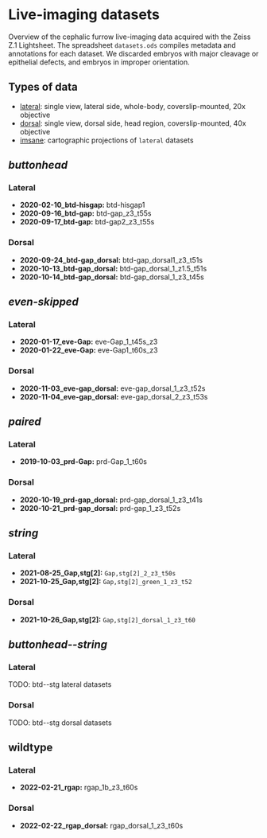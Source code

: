 # Live-imaging datasets

Overview of the cephalic furrow live-imaging data acquired with the Zeiss Z.1
Lightsheet. The spreadsheet `datasets.ods` compiles metadata and annotations
for each dataset. We discarded embryos with major cleavage or epithelial
defects, and embryos in improper orientation.

## Types of data

- [lateral](lateral): single view, lateral side, whole-body, coverslip-mounted, 20x objective
- [dorsal](dorsal): single view, dorsal side, head region, coverslip-mounted, 40x objective
- [imsane](imsane): cartographic projections of `lateral` datasets

## *buttonhead*

### Lateral

- **2020-02-10_btd-hisgap:** btd-hisgap1
- **2020-09-16_btd-gap:** btd-gap_z3_t55s
- **2020-09-17_btd-gap:** btd-gap2_z3_t55s

### Dorsal

- **2020-09-24_btd-gap_dorsal:** btd-gap_dorsal1_z3_t51s
- **2020-10-13_btd-gap_dorsal:** btd-gap_dorsal_1_z1.5_t51s
- **2020-10-14_btd-gap_dorsal:** btd-gap_dorsal_1_z3_t45s

## *even-skipped*

### Lateral

- **2020-01-17_eve-Gap:** eve-Gap_1_t45s_z3
- **2020-01-22_eve-Gap:** eve-Gap1_t60s_z3

### Dorsal

- **2020-11-03_eve-gap_dorsal:** eve-gap_dorsal_1_z3_t52s
- **2020-11-04_eve-gap_dorsal:** eve-gap_dorsal_2_z3_t53s

## *paired*

### Lateral

- **2019-10-03_prd-Gap:** prd-Gap_1_t60s

### Dorsal

- **2020-10-19_prd-gap_dorsal:** prd-gap_dorsal_1_z3_t41s
- **2020-10-21_prd-gap_dorsal:** prd-gap_1_z3_t52s

## *string*

### Lateral

- **2021-08-25_Gap,stg[2]:** `Gap,stg[2]_2_z3_t50s`
- **2021-10-25_Gap,stg[2]:** `Gap,stg[2]_green_1_z3_t52`

### Dorsal

- **2021-10-26_Gap,stg[2]:** `Gap,stg[2]_dorsal_1_z3_t60`

## *buttonhead--string*

### Lateral

TODO: btd--stg lateral datasets

### Dorsal

TODO: btd--stg dorsal datasets

## wildtype

### Lateral

- **2022-02-21_rgap:** rgap_1b_z3_t60s

### Dorsal

- **2022-02-22_rgap_dorsal:** rgap_dorsal_1_z3_t60s

